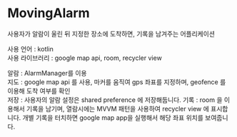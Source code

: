# MovingAlarm

사용자가 알람이 울린 뒤 지정한 장소에 도착하면, 기록을 남겨주는 어플리케이션

사용 언어 : kotlin  
사용 라이브러리 : google map api, room, recycler view  

알람 : AlarmManager를 이용  
지도 : google map api 를 사용, 마커를 움직여 gps 좌표를 지정하며, geofence 를 이용해 도착 여부를 확인  
저장 : 사용자의 알람 설정은 shared preference 에 저장해둡니다.
기록 : room 을 이용해서 기록을 남기며, 열람시에는 MVVM 패턴을 사용하여 recycler view 에 표시합니다.
개별 기록을 터치하면 google map app을 실행해서 해당 좌표 위치를 보여줍니다.
